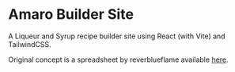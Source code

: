# Amaro Builder Site
A Liqueur and Syrup recipe builder site using React (with Vite) and TailwindCSS.

Original concept is a spreadsheet by reverblueflame available [here](https://docs.google.com/spreadsheets/d/1AhiRiem8g8Quiu_OruYpW2sxqpdqvNajwGk9833c734/edit#gid=287178337).